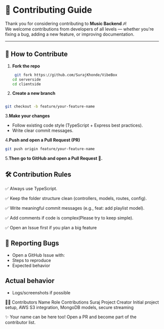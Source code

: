 # 🤝 Contributing Guide

Thank you for considering contributing to **Music Backend 🎶**!  
We welcome contributions from developers of all levels — whether you're fixing a bug, adding a new feature, or improving documentation.  

---

## 📌 How to Contribute
1. **Fork the repo**  
   ```bash 
    git fork https://github.com/SurajKhonde/VibeBox
   cd serverside 
   cd clientside 
2. **Create a new branch**

```bash

git checkout -b feature/your-feature-name
```


3.**Make your changes**
- Follow existing code style (TypeScript + Express best practices).
- Write clear commit messages.

4.**Push and open a Pull Request (PR)**

```bash
git push origin feature/your-feature-name
```
5.**Then go to GitHub and open a Pull Request 🚀.**

## **🛠️ Contribution Rules**

✅ Always use TypeScript.

✅ Keep the folder structure clean (controllers, models, routes, config).

✅ Write meaningful commit messages (e.g., feat: add playlist model).

✅ Add comments if code is complex(Please try to keep simple).

✅ Open an Issue first if you plan a big feature

## 🐞 Reporting Bugs
- Open a GitHub Issue with:
- Steps to reproduce
- Expected behavior

## Actual behavior
- Logs/screenshots if possible

👨‍💻 Contributors
Name	Role	Contributions
Suraj	Project Creator	Initial project setup, AWS S3 integration, MongoDB models, secure streaming

✨ Your name can be here too! Open a PR and become part of the contributor list.